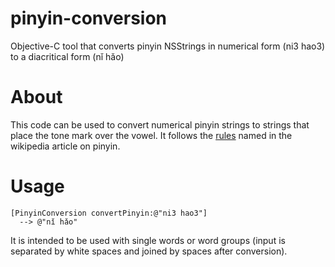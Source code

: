 pinyin-conversion
=================

Objective-C tool that converts pinyin NSStrings in numerical form (ni3 hao3) to a diacritical form (nǐ hǎo)

About
=====

This code can be used to convert numerical pinyin strings to strings that place the tone mark over the vowel. It follows the [rules](http://en.wikipedia.org/wiki/Pinyin#Rules_for_placing_the_tone_mark) named in the wikipedia article on pinyin.

Usage
=====
    [PinyinConversion convertPinyin:@"ni3 hao3"]
      --> @"nǐ hǎo"

It is intended to be used with single words or word groups (input is separated by white spaces and joined by spaces after conversion).
